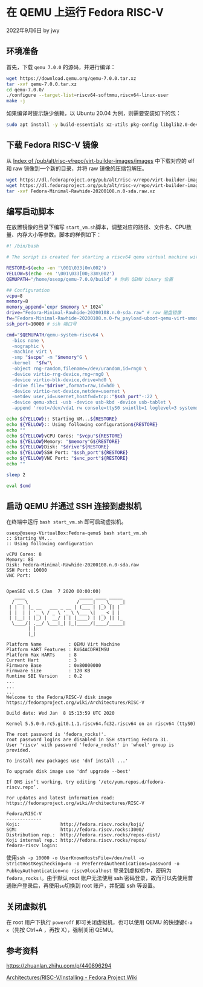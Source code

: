 # 在 QEMU 上运行 Fedora RISC-V

2022年9月6日 by jwy

## 环境准备

首先，下载  `qemu 7.0.0` 的源码，并进行编译：

```bash
wget https://download.qemu.org/qemu-7.0.0.tar.xz
tar -xvf qemu-7.0.0.tar.xz
cd qemu-7.0.0/
./configure --target-list=riscv64-softmmu,riscv64-linux-user
make -j

```



如果编译时提示缺少依赖，以 Ubuntu 20.04 为例，则需要安装如下的包：

```bash
sudo apt install -y build-essentials xz-utils pkg-config libglib2.0-dev libpixman-1-dev lsb-core
```



## 下载 Fedora RISC-V 镜像

从 [Index of /pub/alt/risc-v/repo/virt-builder-images/images](https://dl.fedoraproject.org/pub/alt/risc-v/repo/virt-builder-images/images/) 中下载对应的 elf 和 raw 镜像到一个新的目录，并将 raw 镜像的压缩包解压。

```bash
wget https://dl.fedoraproject.org/pub/alt/risc-v/repo/virt-builder-images/images/Fedora-Minimal-Rawhide-20200108.n.0-fw_payload-uboot-qemu-virt-smode.elf
wget https://dl.fedoraproject.org/pub/alt/risc-v/repo/virt-builder-images/images/Fedora-Minimal-Rawhide-20200108.n.0-sda.raw.xz
tar -xvf Fedora-Minimal-Rawhide-20200108.n.0-sda.raw.xz
```



## 编写启动脚本

在放置镜像的目录下编写 `start_vm.sh`脚本，调整对应的路径、文件名、CPU数量、内存大小等参数。脚本的样例如下：

```bash
#! /bin/bash

# The script is created for starting a riscv64 qemu virtual machine with specific parameters.

RESTORE=$(echo -en '\001\033[0m\002')
YELLOW=$(echo -en '\001\033[00;33m\002')
QEMUPATH="/home/osexp/qemu-7.0.0/build" # 你的 QEMU binary 位置

## Configuration
vcpu=8
memory=8
memory_append=`expr $memory \* 1024`
drive="Fedora-Minimal-Rawhide-20200108.n.0-sda.raw" # raw 磁盘镜像
fw="Fedora-Minimal-Rawhide-20200108.n.0-fw_payload-uboot-qemu-virt-smode.elf" # ELF 内核
ssh_port=10000 # ssh 端口号

cmd="$QEMUPATH/qemu-system-riscv64 \
  -bios none \
  -nographic \
  -machine virt \
  -smp "$vcpu" -m "$memory"G \
  -kernel  "$fw"\
  -object rng-random,filename=/dev/urandom,id=rng0 \
  -device virtio-rng-device,rng=rng0 \
  -device virtio-blk-device,drive=hd0 \
  -drive file="$drive",format=raw,id=hd0 \
  -device virtio-net-device,netdev=usernet \
  -netdev user,id=usernet,hostfwd=tcp::"$ssh_port"-:22 \
  -device qemu-xhci -usb -device usb-kbd -device usb-tablet \
  -append 'root=/dev/vda1 rw console=ttyS0 swiotlb=1 loglevel=3 systemd.default_timeout_start_sec=600 selinux=0 highres=off mem="$memory_append"M earlycon' "

echo ${YELLOW}:: Starting VM...${RESTORE}
echo ${YELLOW}:: Using following configuration${RESTORE}
echo ""
echo ${YELLOW}vCPU Cores: "$vcpu"${RESTORE}
echo ${YELLOW}Memory: "$memory"G${RESTORE}
echo ${YELLOW}Disk: "$drive"${RESTORE}
echo ${YELLOW}SSH Port: "$ssh_port"${RESTORE}
echo ${YELLOW}VNC Port: "$vnc_port"${RESTORE}
echo ""

sleep 2

eval $cmd

```

## 启动 QEMU 并通过 SSH 连接到虚拟机

在终端中运行 `bash start_vm.sh` 即可启动虚拟机。

```
osexp@osexp-VirtualBox:Fedora-qemu$ bash start_vm.sh
:: Starting VM...
:: Using following configuration

vCPU Cores: 8
Memory: 8G
Disk: Fedora-Minimal-Rawhide-20200108.n.0-sda.raw
SSH Port: 10000
VNC Port:


OpenSBI v0.5 (Jan  7 2020 00:00:00)
   ____                    _____ ____ _____
  / __ \                  / ____|  _ \_   _|
 | |  | |_ __   ___ _ __ | (___ | |_) || |
 | |  | | '_ \ / _ \ '_ \ \___ \|  _ < | |
 | |__| | |_) |  __/ | | |____) | |_) || |_
  \____/| .__/ \___|_| |_|_____/|____/_____|
        | |
        |_|

Platform Name          : QEMU Virt Machine
Platform HART Features : RV64ACDFHIMSU
Platform Max HARTs     : 8
Current Hart           : 3
Firmware Base          : 0x80000000
Firmware Size          : 120 KB
Runtime SBI Version    : 0.2
...
...
...
Welcome to the Fedora/RISC-V disk image
https://fedoraproject.org/wiki/Architectures/RISC-V

Build date: Wed Jan  8 15:13:59 UTC 2020

Kernel 5.5.0-0.rc5.git0.1.1.riscv64.fc32.riscv64 on an riscv64 (ttyS0)

The root password is 'fedora_rocks!'.
root password logins are disabled in SSH starting Fedora 31.
User 'riscv' with password 'fedora_rocks!' in 'wheel' group is provided.

To install new packages use 'dnf install ...'

To upgrade disk image use 'dnf upgrade --best'

If DNS isn’t working, try editing ‘/etc/yum.repos.d/fedora-riscv.repo’.

For updates and latest information read:
https://fedoraproject.org/wiki/Architectures/RISC-V

Fedora/RISC-V
-------------
Koji:               http://fedora.riscv.rocks/koji/
SCM:                http://fedora.riscv.rocks:3000/
Distribution rep.:  http://fedora.riscv.rocks/repos-dist/
Koji internal rep.: http://fedora.riscv.rocks/repos/
fedora-riscv login:

```



使用`ssh -p 10000 -o UserKnownHostsFile=/dev/null -o StrictHostKeyChecking=no -o PreferredAuthentications=password -o PubkeyAuthentication=no riscv@localhost` 登录到虚拟机中，密码为`fedora_rocks!`。由于默认 root 账户无法使用 ssh 密码登录，故而可以先使用普通账户登录后，再使用`su`切换到 root 账户，并配置 ssh 等设置。

## 关闭虚拟机

在 root 用户下执行 `poweroff` 即可关闭虚拟机，也可以使用 QEMU 的快捷键`C-a x`（先按 Ctrl+A ，再按 X），强制关闭 QEMU。

## 参考资料

https://zhuanlan.zhihu.com/p/440896294

[Architectures/RISC-V/Installing - Fedora Project Wiki](https://fedoraproject.org/wiki/Architectures/RISC-V/Installing#Boot_under_QEMU)
